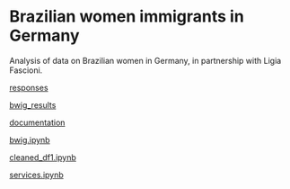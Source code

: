 # Brazilian women immigrants in Germany
Analysis of data on Brazilian women in Germany, in partnership with Ligia Fascioni.



[responses](https://docs.google.com/spreadsheets/d/1BWJpRJAhvpp_h46c2O1IVsDSzFk4MRmAwAhakDS03qM/edit#gid=1398339930
)

[bwig_results](https://docs.google.com/spreadsheets/d/1HAYNOSpPkHpyG4KoHGMbrcd8osPaD_4i3w7cj-Nkv1o/edit#gid=0)

[documentation](https://docs.google.com/document/d/1pFPFwXSsGyhxW1wD-hsiCPkFhFufJkmlv09mXLt09OA/edit)


[bwig.ipynb](https://colab.research.google.com/drive/12-I1FXsvzliWlKIhXba_P5AtBTWcsT9M#scrollTo=d2_iLj6ZuZNN)

[cleaned_df1.ipynb](https://colab.research.google.com/drive/12-I1FXsvzliWlKIhXba_P5AtBTWcsT9M#scrollTo=d2_iLj6ZuZNN)

[services.ipynb](https://colab.research.google.com/drive/1ND7iiAmNBWITSli_cwyOgZQDk7Z9mj6D#scrollTo=kl1BHEFgiaHa)